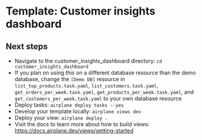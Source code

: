 # Template: Customer insights dashboard

## Next steps

- Navigate to the customer_insights_dashboard directory: `cd customer_insights_dashboard`
- If you plan on using this on a different database resource than the demo database, change the `[Demo DB]`  resource in `list_top_products.task.yaml`, `list_customers.task.yaml`, `get_orders_per_week.task.yaml`, `get_products_per_week.task.yaml`, and `get_customers_per_week.task.yaml` to your own database resource
- Deploy tasks: `airplane deploy tasks --yes`
- Develop your template locally: `airplane views dev`
- Deploy your view: `airplane deploy .`
- Visit the docs to learn more about how to build views: https://docs.airplane.dev/views/getting-started
